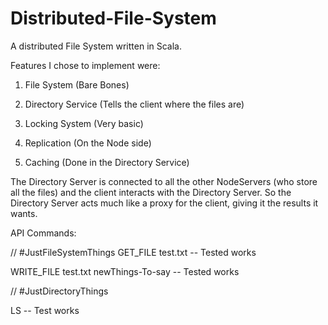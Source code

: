 # Distributed-File-System
A distributed File System written in Scala.

Features I chose to implement were:

1. File System (Bare Bones)

2. Directory Service (Tells the client where the files are)

3. Locking System (Very basic)

4. Replication (On the Node side)

5. Caching (Done in the Directory Service)


The Directory Server is connected to all the other NodeServers (who store all the files) and the client interacts with the Directory Server. So the Directory Server acts much like a proxy for the client, giving it the results it wants.

API Commands:

// #JustFileSystemThings
GET_FILE test.txt -- Tested works

WRITE_FILE test.txt newThings-To-say -- Tested works


// #JustDirectoryThings

LS -- Test works
